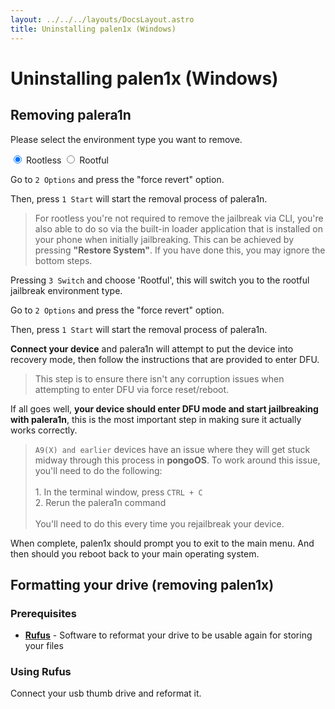 ```yaml
---
layout: ../../../layouts/DocsLayout.astro
title: Uninstalling palen1x (Windows)
---
```


# Uninstalling palen1x (Windows)

## Removing palera1n

Please select the environment type you want to remove.

<tab-container>
    <input type="radio" id="tabToggle01" name="tabs" value="1" checked />
    <label for="tabToggle01" checked="checked">Rootless</label>
    <input type="radio" id="tabToggle02" name="tabs" value="2" />
    <label for="tabToggle02">Rootful</label>
    <tab-content>
<MarkdownRenderer class="docs-stuff">

Go to `2 Options` and press the "force revert" option.

Then, press `1 Start` will start the removal process of palera1n.

> For rootless you're not required to remove the jailbreak via CLI, you're also able to do so via the built-in loader application that is installed on your phone when initially jailbreaking. This can be achieved by pressing **"Restore System"**. If you have done this, you may ignore the bottom steps.

</MarkdownRenderer>
    </tab-content>
    <tab-content>
<MarkdownRenderer class="docs-stuff">

Pressing `3 Switch` and choose 'Rootful', this will switch you to the rootful jailbreak environment type.

Go to `2 Options` and press the "force revert" option.

Then, press `1 Start` will start the removal process of palera1n.

</MarkdownRenderer>
    </tab-content>
</tab-container>


**Connect your device** and palera1n will attempt to put the device into recovery mode, then follow the instructions that are provided to enter DFU.

> This step is to ensure there isn't any corruption issues when attempting to enter DFU via force reset/reboot.

If all goes well, **your device should enter DFU mode and start jailbreaking with palera1n**, this is the most important step in making sure it actually works correctly.

> `A9(X) and earlier` devices have an issue where they will get stuck midway through this process in **pongoOS**. To work around this issue, you'll need to do the following:<br/><br/>1. In the terminal window, press `CTRL + C`<br/>2. Rerun the palera1n command<br/><br/>You'll need to do this every time you rejailbreak your device.

When complete, palen1x should prompt you to exit to the main menu. And then should you reboot back to your main operating system.

## Formatting your drive (removing palen1x)

### Prerequisites
- __[Rufus](https://rufus.ie/en/)__ - Software to reformat your drive to be usable again for storing your files

### Using Rufus
Connect your usb thumb drive and reformat it.